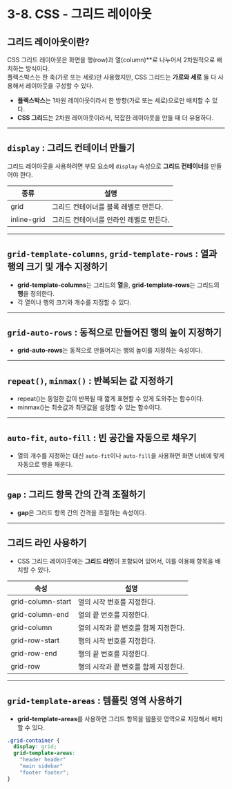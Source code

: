 # 3-8. CSS - 그리드 레이아웃

## 그리드 레이아웃이란?

CSS 그리드 레이아웃은 화면을 행(row)과 열(column)**로 나누어서 2차원적으로 배치하는 방식이다.  
플렉스박스는 한 축(가로 또는 세로)만 사용했지만, CSS 그리드는 **가로와 세로** 둘 다 사용해서 레이아웃을 구성할 수 있다.

- **플렉스박스**는 1차원 레이아웃이라서 한 방향(가로 또는 세로)으로만 배치할 수 있다.
- **CSS 그리드**는 2차원 레이아웃이라서, 복잡한 레이아웃을 만들 때 더 유용하다.

---

## `display` : 그리드 컨테이너 만들기

그리드 레이아웃을 사용하려면 부모 요소에 `display` 속성으로 **그리드 컨테이너**를 만들어야 한다.

| **종류**         | **설명**                           |
|------------------|------------------------------------|
| grid             | 그리드 컨테이너를 블록 레벨로 만든다. |
| inline-grid      | 그리드 컨테이너를 인라인 레벨로 만든다. |

---

## `grid-template-columns`, `grid-template-rows` : 열과 행의 크기 및 개수 지정하기

- **grid-template-columns**는 그리드의 **열**을, **grid-template-rows**는 그리드의 **행**을 정의한다.
- 각 열이나 행의 크기와 개수를 지정할 수 있다.

---

## `grid-auto-rows` : 동적으로 만들어진 행의 높이 지정하기

- **grid-auto-rows**는 동적으로 만들어지는 행의 높이를 지정하는 속성이다.

---

## `repeat()`, `minmax()` : 반복되는 값 지정하기

- repeat()는 동일한 값이 반복될 때 짧게 표현할 수 있게 도와주는 함수이다.
- minmax()는 최솟값과 최댓값을 설정할 수 있는 함수이다.

---

## `auto-fit`, `auto-fill` : 빈 공간을 자동으로 채우기

- 열의 개수를 지정하는 대신 `auto-fit`이나 `auto-fill`을 사용하면 화면 너비에 맞게 자동으로 행을 채운다.

---

## `gap` : 그리드 항목 간의 간격 조절하기

- **gap**은 그리드 항목 간의 간격을 조절하는 속성이다.

---

## 그리드 라인 사용하기

- CSS 그리드 레이아웃에는 **그리드 라인**이 포함되어 있어서, 이를 이용해 항목을 배치할 수 있다.

| **속성**             | **설명**                        |
|----------------------|---------------------------------|
| grid-column-start    | 열의 시작 번호를 지정한다.      |
| grid-column-end      | 열의 끝 번호를 지정한다.        |
| grid-column          | 열의 시작과 끝 번호를 함께 지정한다. |
| grid-row-start       | 행의 시작 번호를 지정한다.      |
| grid-row-end         | 행의 끝 번호를 지정한다.        |
| grid-row             | 행의 시작과 끝 번호를 함께 지정한다. |
---

## `grid-template-areas` : 템플릿 영역 사용하기

- **grid-template-areas**를 사용하면 그리드 항목을 템플릿 영역으로 지정해서 배치할 수 있다.

```css
.grid-container {
  display: grid;
  grid-template-areas: 
    "header header"
    "main sidebar"
    "footer footer";
}
